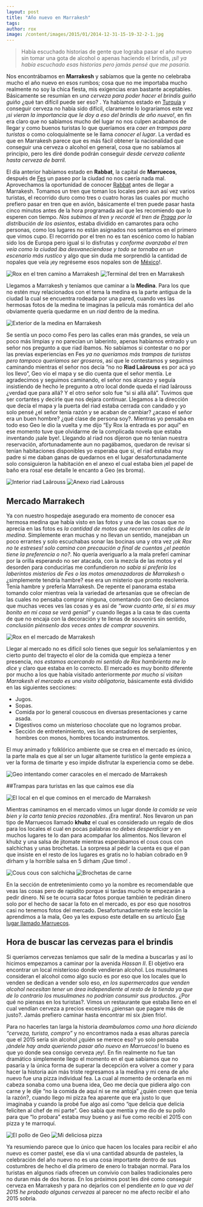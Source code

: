 ```yaml
---
layout: post
title: "Año nuevo en Marrakesh"
tags: 
author: rox
image: /content/images/2015/01/2014-12-31-15-19-32-2-1.jpg
---
```

>Había escuchado historias de gente que lograba pasar el año nuevo sin tomar una gota de alcohol o apenas haciendo el brindis, ¡sí! *ya había escuchado esas historias pero jamás pensé que me pasaría.*

Nos encontrábamos en **Marrakesh**  y sabíamos que la gente no celebraba mucho el año nuevo en esos rumbos; cosa que no me importaba mucho realmente no soy la chica fiesta, mis exigencias eran bastante aceptables. Básicamente se resumían en *una cerveza para poder hacer el brindis guiño guiño* ¿qué tan difícil puede ser eso? . Ya habíamos estado en [Turquía](/tag/turquia) y conseguir cerveza no había sido difícil, claramente lo lograríamos este vez *¡si vieran la importancia que le doy a eso del brindis de año nuevo!*, en fin era claro que no sabíamos mucho del lugar no nos culpen acabamos de llegar y como buenos turistas lo que  queríamos era *caer en trampas para turistas* o como coloquialmente se le llama *conocer el lugar*. La verdad es que en Marrakesh parece que es más fácil obtener la nacionalidad que conseguir una cerveza o alcohol en general, cosa que no sabíamos al principio, pero les diré donde podrán conseguir *desde cerveza caliente hasta cerveza de barril.*

El día anterior habíamos estado en **Rabbat**, la capital de **Marruecos**, después de [Fes](/tag/fes) un paseo por la ciudad no nos caería nada mal. Aprovechamos la oportunidad de conocer [Rabbat](/tag/rabat) antes de llegar a Marrakesh. Tomamos un tren que toman los locales pero aun así vez varios turistas, el recorrido duro como tres o cuatro horas las cuales por mucho prefiero pasar en tren que en avión, básicamente el tren puede pasar hasta cinco minutos antes de la hora programada así que les recomiendo que lo esperen con tiempo. *Nos subimos al tren y recordé el tren de [Praga](/tag/praga) por la distribución de los asientos*, estaba dividido en camarotes para ocho personas, como los lugares no están asignados nos sentamos en el primero que vimos cupo. El recorrido por el tren no es tan escénico como lo habían sido los de Europa pero igual si lo disfrutas y *conforme avanzaba el tren veía como la ciudad iba desvaneciendose y todo se tornaba en un escenario más rustico* y algo que sin duda me sorprendió la cantidad de nopales que veía ¡ey regréseme esos nopales son de [México](/tag/mexico)!.

![Rox en el tren camino a Marrakesh](/content/images/2015/01/2014-12-31-12-55-31.jpg)
![Terminal del tren en Marrakesh](/content/images/2015/01/2014-12-31-14-46-11.jpg)

Llegamos a Marrakesh y teníamos que caminar a la **Medina**. Para los que no estén muy relacionados con el tema la medina es la parte antigua de la ciudad la cual se encuentra rodeada por una pared, cuando ves las hermosas fotos de la medina te imaginas la película más romántica del año obviamente quería quedarme en un *riad* dentro de la medina.

![Exterior de la medina en Marrakesh](/content/images/2015/01/2014-12-31-15-19-32-2.jpg)

Se sentía un poco como Fes pero las calles eran más grandes, se veía un poco más limpias  y no parecían un laberinto, apenas habíamos entrado y un señor nos pregunto a que riad íbamos. No sabíamos si contestar o no por las previas experiencias en Fes *ya no queríamos más trampas de turistas pero tampoco queríamos ser groseros*,  así que  le contestamos y seguimos caminando mientras  el señor nos decía “no no **Riad Laârouss** es por acá yo los llevo”, Geo vio el mapa y se dio cuenta que el señor mentía. Le agradecimos y seguimos caminando, el señor nos alcanzo y seguía insistiendo de hecho le pregunto a otro local donde queda el riad laârouss ¿verdad que para allá? Y el otro señor solo fue “si si allá allá”. Tuvimos que ser cortantes y decirle que nos dejara continuar. Llegamos a la dirección que decía el mapa y la puerta del riad estaba cerrada con candado y yo solo pensé ¿el señor tenía razón y se acaban de cambiar? ¿acaso el señor era un buen hombre? ¿qué clase de persona soy?. Mientras yo pensaba en todo eso Geo le dio la vuelta y me dijo “Ey Rox la entrada es por aquí” en ese momento tuve que olvidarme de la complicada novela que estaba inventando ¡sale bye!. Llegando al riad nos dijeron que no tenían nuestra reservación, afortunadamente aun no pagábamos, quedaron de revisar si tenían habitaciones disponibles yo esperaba que si, el riad estaba muy padre si me daban ganas de quedarnos en el lugar desafortunadamente solo consiguieron la habitación en el anexo el cual estaba bien ¡el papel de baño era rosa! ese detalle le encanto a Geo (es broma).

![Interior riad Laârouss](/content/images/2015/01/2015-01-01-08-58-53.jpg)
![Anexo riad Laârouss](/content/images/2015/01/2014-12-31-16-05-49.jpg)

## Mercado Marrakech

Ya con nuestro hospedaje asegurado era momento de conocer esa hermosa medina que había visto en las fotos y una de las cosas que no aprecia en las fotos es *la cantidad de motos que recorren las calles de la medina*. Simplemente eran muchas y no llevan un sentido, manejaban un poco errantes  y solo escuchabas sonar las bocinas una y otra vez *¡ok Rox no te estreses! solo camina con precaución a final de cuentas ¿el peatón tiene la preferencia o no?*. No quería averiguarlo a la mala preferí caminar por la orilla esperando no ser atacada, con la mezcla de las motos y el desorden para conducirlas me confundieron *no sabía si prefería los laberintos misterios de Fes o las motos amenazadoras de Marrakesh* o ¿simplemente tendría hambre? ese era un misterio que pronto resolvería. Tenía hambre y prefería Marrakesh. De repente el panorama estaba tomando color mientras veía la variedad de artesanías que se ofrecían de las cuales no pensaba comprar ninguna, comentando con Geo decíamos que muchas veces ves las cosas y es así de *“wow cuanto arte, si si es muy bonito en mi casa se verá genial”* y cuando llegas a la casa te das cuenta de que no encaja con la decoración y te llenas de souvenirs sin sentido, *conclusión piénsenlo dos veces antes de comprar souvenirs.*

![Rox en el mercado de Marrakesh](/content/images/2015/01/2014-12-31-16-36-52-3.jpg)

Llegar al mercado no es difícil solo tienes que seguir los señalamientos y en cierto punto del trayecto el olor de la comida que empieza a tener presencia, *nos estamos acercando mi sentido de Rox hambrienta me lo dice* y claro que estaba en lo correcto. El mercado es muy bonito diferente por mucho a los que había visitado anteriormente *por mucho si visitan Marrakesh el mercado es una visita obligatoria*, básicamente está dividido en las siguientes secciones:

* Jugos.
* Sopas.
* Comida por lo general couscous en diversas presentaciones y carne asada.
* Digestivos como un misterioso chocolate que no logramos probar.
* Sección de entretenimiento, ves los encantadores de serpientes, hombres con monos, hombres tocando instrumentos.

El muy animado y folklórico ambiente que se crea en el mercado es único, la parte mala es que al ser un lugar altamente turístico la gente empieza a ver la forma de timarte y eso impide disfrutar la experiencia como se debe.

![Geo intentando comer caracoles en el mercado de Marrakesh](/content/images/2015/01/2014-12-31-16-42-39.jpg)

##Trampas para turistas en las que caímos ese día

![El local en el que cominos en el mercado de Marrakesh](/content/images/2015/01/2014-12-31-16-45-24.jpg)

Mientras caminamos en el mercado vimos un lugar donde *la comida se veía bien y la carta tenía precios razonables*. ¡Era mentira!. Nos llevaron un pan tipo de Marruecos llamado **khubz** el cual es considerado un regalo de dios para los locales el cual en pocas palabras *no debes desperdiciar* y en muchos lugares te lo dan para acompañar los alimentos. Nos llevaron el khubz y una salsa de jitomate mientras esperábamos el cous cous con salchichas y unas brochetas. La sorpresa al pedir la cuenta es que el pan que insiste en el resto de los lugares es gratis no lo habían cobrado en 9 dírham y la horrible salsa en 5 dírham ¡Que timo! .

![Cous cous con salchicha](/content/images/2015/01/2014-12-31-12-55-311-1.jpg)
![Brochetas de carne](/content/images/2015/01/2014-12-31-16-57-34.jpg)

En la sección de entretenimiento como yo la nombre es recomendable que veas las cosas pero de rapidito porque si tardas mucho te empezarán a pedir dinero. Ni se te ocurra sacar fotos porque también te pedirán dinero solo por el hecho de sacar la foto en el mercado, es por eso que nosotros casi no tenemos fotos del mercado. Desafortunadamente este lección la aprendimos a la mala, Geo ya les expuso este detalle en su artículo [Ese lugar llamado Marruecos](/ese-lugar-llamado-marruecos/).

## Hora de buscar las cervezas para el brindis
Si queríamos cervezas teníamos que salir de la medina a buscarlas y así lo hicimos empezamos a caminar por la avenida *Hassan II*. El objetivo era encontrar un local misterioso donde vendieran alcohol. Los musulmanes consideran el alcohol como algo sucio es por eso que los locales que lo venden se dedican a vender solo eso, *en los supermercados que venden alcohol necesitan tener un área independiente al resto de la tienda ya que de lo contrario los musulmanes no podrían consumir sus productos*. ¿Por qué no piensas en los turistas?. Vimos un restaurante que estaba lleno en el cual vendían cerveza a precios excesivos ¿piensan que pagare más de justo?. Jamás prefiero caminar hasta encontrar mi six ¡bien frío!. 

Para no hacerles tan larga la historia *deambulamos como una hora diciendo “cerveza, turista, compro”* y no encontramos nada a esas alturas parecía que el 2015 sería sin alcohol ¿quién se merece eso?  yo solo pensaba *¡ándele hay anda queriendo pasar año nuevo en Marruecos!* lo bueno es que yo donde sea consigo cerveza ¡ey!. En fin realmente no fue tan dramático simplemente llego el momento en el que sabíamos que no pasaría y la única forma de superar la decepción era volver a comer y para hacer la historia aún más triste regresamos a la medina y mi cena de año nuevo fue una pizza individual fea. La cual al momento de ordenarla en mi cabeza sonaba como una buena idea, Geo me decía que pidiera algo con carne y le dije “no la comida de aquí ni se me antoja” ¿quién creen que tenia la razón?, cuando llego mi pizza fea aparente que era justo lo que imaginaba y cuando la probé fue algo así como “que delicia que delicia feliciten al chef de mi parte”. Geo sabía que mentía y me dio de su pollo para que “lo probara” estaba muy bueno y así fue como recibí el 2015 con pizza y te marroquí.

![El pollo de Geo](/content/images/2015/01/2014-12-31-21-06-58.jpg)
![Mi deliciosa pizza](/content/images/2015/01/2014-12-31-21-07-54.jpg)

Ya resumiendo parece que lo único que hacen los locales para recibir el año nuevo es comer pastel, ese día vi una cantidad absurda de pasteles, la celebración del año nuevo no es una cosa importante dentro de sus costumbres de hecho el día primero de enero lo trabajan normal. Para los turistas en algunos riads ofrecen un convivio con bailes tradicionales pero no duran más de dos horas. En los próximos post les diré como conseguir cerveza en Marrakesh y para no dejarlos con el pendiente *en lo que va del 2015 he probado algunas cervezas* al parecer no me afecto recibir el año 2015 sobria.